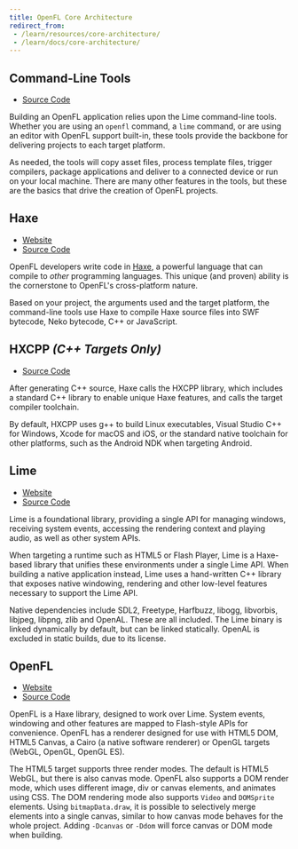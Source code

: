 ```yaml
---
title: OpenFL Core Architecture
redirect_from:
 - /learn/resources/core-architecture/
 - /learn/docs/core-architecture/
---
```


## Command-Line Tools

 * [Source Code](https://github.com/openfl/lime/tree/master/tools)

Building an OpenFL application relies upon the Lime command-line tools. Whether you are using an `openfl` command, a `lime` command, or are using an editor with OpenFL support built-in, these tools provide the backbone for delivering projects to each target platform.

As needed, the tools will copy asset files, process template files, trigger compilers, package applications and deliver to a connected device or run on your local machine. There are many other features in the tools, but these are the basics that drive the creation of OpenFL projects.

## Haxe

 * [Website](https://www.haxe.org)
 * [Source Code](https://github.com/haxefoundation/haxe)

OpenFL developers write code in [Haxe](https://en.wikipedia.org/wiki/Haxe), a powerful language that can compile to _other_ programming languages. This unique (and proven) ability is the cornerstone to OpenFL's cross-platform nature.

Based on your project, the arguments used and the target platform, the command-line tools use Haxe to compile Haxe source files into SWF bytecode, Neko bytecode, C++ or JavaScript.

## HXCPP _(C++ Targets Only)_

 * [Source Code](https://github.com/haxefoundation/hxcpp)

After generating C++ source, Haxe calls the HXCPP library, which includes a standard C++ library to enable unique Haxe features, and calls the target compiler toolchain.

By default, HXCPP uses g++ to build Linux executables, Visual Studio C++ for Windows, Xcode for macOS and iOS, or the standard native toolchain for other platforms, such as the Android NDK when targeting Android.

## Lime

 * [Website](https://lime.openfl.org)
 * [Source Code](https://github.com/openfl/lime)

Lime is a foundational library, providing a single API for managing windows, receiving system events, accessing the rendering context and playing audio, as well as other system APIs.

When targeting a runtime such as HTML5 or Flash Player, Lime is a Haxe-based library that unifies these environments under a single Lime API. When building a native application instead, Lime uses a hand-written C++ library that exposes native windowing, rendering and other low-level features necessary to support the Lime API.

Native dependencies include SDL2, Freetype, Harfbuzz, libogg, libvorbis, libjpeg, libpng, zlib and OpenAL. These are all included. The Lime binary is linked dynamically by default, but can be linked statically. OpenAL is excluded in static builds, due to its license.

## OpenFL

 * [Website](https://www.openfl.org)
 * [Source Code](https://github.com/openfl/openfl)

OpenFL is a Haxe library, designed to work over Lime. System events, windowing and other features are mapped to Flash-style APIs for convenience. OpenFL has a renderer designed for use with HTML5 DOM, HTML5 Canvas, a Cairo (a native software renderer) or OpenGL targets (WebGL, OpenGL, OpenGL ES).

The HTML5 target supports three render modes. The default is HTML5 WebGL, but there is also canvas mode. OpenFL also supports a DOM render mode, which uses different image, div or canvas elements, and animates using CSS. The DOM rendering mode also supports `Video` and `DOMSprite` elements. Using `bitmapData.draw`, it is possible to selectively merge elements into a single canvas, similar to how canvas mode behaves for the whole project. Adding `-Dcanvas` or `-Ddom` will force canvas or DOM mode when building.
